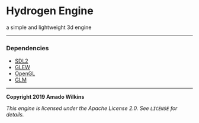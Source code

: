 # Hydrogen Engine
a simple and lightweight 3d engine

---
### Dependencies
- [SDL2](https://www.libsdl.org/download-2.0.php)
- [GLEW](http://glew.sourceforge.net/)
- [OpenGL](https://www.khronos.org/opengl/wiki/Getting_Started#Downloading_OpenGL)
- [GLM](https://github.com/g-truc/glm)
---
**Copyright 2019 Amado Wilkins**

*This engine is licensed under the Apache License 2.0. See `LICENSE` for details.*